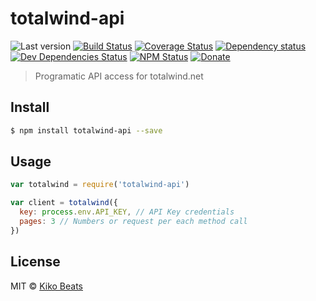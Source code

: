 # totalwind-api

![Last version](https://img.shields.io/github/tag/Kikobeats/totalwind-api.svg?style=flat-square)
[![Build Status](http://img.shields.io/travis/Kikobeats/totalwind-api/master.svg?style=flat-square)](https://travis-ci.org/Kikobeats/totalwind-api)
[![Coverage Status](https://img.shields.io/coveralls/Kikobeats/totalwind-api.svg?style=flat-square)](https://coveralls.io/github/Kikobeats/totalwind-api)
[![Dependency status](http://img.shields.io/david/Kikobeats/totalwind-api.svg?style=flat-square)](https://david-dm.org/Kikobeats/totalwind-api)
[![Dev Dependencies Status](http://img.shields.io/david/dev/Kikobeats/totalwind-api.svg?style=flat-square)](https://david-dm.org/Kikobeats/totalwind-api#info=devDependencies)
[![NPM Status](http://img.shields.io/npm/dm/totalwind-api.svg?style=flat-square)](https://www.npmjs.org/package/totalwind-api)
[![Donate](https://img.shields.io/badge/donate-paypal-blue.svg?style=flat-square)](https://paypal.me/Kikobeats)

> Programatic API access for totalwind.net

## Install

```bash
$ npm install totalwind-api --save
```

## Usage

```js
var totalwind = require('totalwind-api')

var client = totalwind({
  key: process.env.API_KEY, // API Key credentials
  pages: 3 // Numbers or request per each method call
})
```

## License

MIT © [Kiko Beats](http://kikobeats.com)
